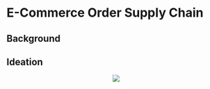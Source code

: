 # E-Commerce Order Supply Chain
## Background
## Ideation

<p align ='center'>
<img src = img-src/create table1.PNG>
</p>
